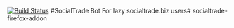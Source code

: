 [![Build Status](https://travis-ci.org/lecler-i/socialtrade-firefox-addon.svg?branch=master)](https://travis-ci.org/lecler-i/socialtrade-firefox-addon)
#SocialTrade Bot
For lazy socialtrade.biz users# socialtrade-firefox-addon
